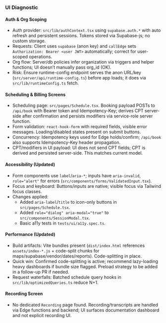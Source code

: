 ### UI Diagnostic

#### Auth & Org Scoping
- Auth provider: `src/lib/authContext.tsx` using `supabase.auth.*` with auto refresh and persistent sessions. Tokens stored via Supabase-js; no custom storage.
- Requests: Client uses `supabase` (anon key) and `callEdge` sets `Authorization: Bearer <user JWT>` automatically; correct for user-scoped operations.
- Org flow: Server/db policies infer organization via triggers and helper functions; UI doesn’t manually pass org_id (OK).
- Risk: Ensure runtime-config endpoint serves the anon URL/key (`src/server/api/runtime-config.ts`) before app loads; it does via `src/lib/runtimeConfig.ts` fetch.

#### Scheduling & Billing Screens
- Scheduling page: `src/pages/Schedule.tsx`. Booking payload POSTs to `/api/book` with Bearer token and Idempotency-Key; derives CPT server-side after confirmation and persists modifiers via service-role server function.
- Form validation: `react-hook-form` with required fields, visible error messages. Loading/disabled states present on submit buttons.
- Concurrency: Idempotency keys used for Edge holds/confirm; `/api/book` also supports Idempotency-Key header propagation.
- CPT/modifiers in UI payload: UI does not send CPT fields; CPT is derived and persisted server-side. This matches current model.

#### Accessibility (Updated)
- Form components use `label`/`aria-*`; inputs have `aria-invalid`, `role="alert"` for errors (`src/components/forms/ValidatedInput.tsx`).
- Focus and keyboard: Buttons/inputs are native; visible focus via Tailwind focus classes.
- Changes applied:
  - Added `aria-label`/`title` to icon-only buttons in `src/pages/Schedule.tsx`.
  - Added `role="dialog" aria-modal="true"` to `src/components/SessionModal.tsx`.
  - Basic a11y tests in `tests/ui/a11y.spec.ts`.

#### Performance (Updated)
- Build artifacts: Vite bundles present (`dist/index.html` references `assets/index-*.js` + code-split chunks for maps/supabase/vendor/dates/reports). Code-splitting in place.
- Quick win: Confirmed code-splitting is active; recommend lazy-loading heavy dashboards if bundle size flagged. Preload strategy to be added in a follow-up PR if needed.
- Request waterfalls: Batched schedule query hooks in `src/lib/optimizedQueries.ts` reduce N+1.

#### Recording Screen
- No dedicated `Recording` page found. Recording/transcripts are handled via Edge functions and backend; UI surfaces documentation dashboard and not explicit recording UI.


